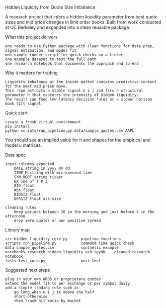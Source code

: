 Hidden Liquidity from Quote Size Imbalance

A research project that infers a hidden liquidity parameter from best quote sizes and mid price changes in limit order books. Built from work conducted at UC Berkeley and expanded into a clean reusable package.


What this project delivers

    one ready to use Python package with clean functions for data prep, signal estimation, and model fit
    one simple runner script for quick checks on a ticker
    one example dataset to test the full path
    one research notebook that documents the approach end to end


Why it matters for trading

    Liquidity imbalance at the inside market contains predictive content for the next mid price move.
    This repo extracts a stable signal u i j and fits a structural parameter h that captures the intensity of hidden liquidity.
    The result can feed low latency decision rules or a slower horizon book tilt signal.


Quick start

    create a fresh virtual environment
    pip install .
    python scripts/run_pipeline.py data/sample_quotes.csv AAPL

You should see an implied value for h and shapes for the empirical and model u matrices.


Data spec

    input columns expected
        DATE string in yyyy mm dd
        TIME_M string with microsecond time
        SYM_ROOT string ticker
        EX one of T P Z
        BID float
        ASK float
        BIDSIZ float
        OFRSIZ float ask size

    cleaning rules
        keep periods between 10 in the morning and just before 4 in the afternoon
        drop zero quotes or non positive spread


Library map

    src hidden_liquidity core.py      pipeline functions
    scripts run_pipeline.py           command line quick check
    data sample_quotes.csv            synthetic example
    notebooks research_hidden_liquidity_ucb.ipynb    cleaned research notebook
    tests test_core.py                unit test


Suggested next steps

    plug in your own WRDS or proprietary quotes
    extend the model fit to per exchange or per symbol daily
    add a simple trading rule such as
        go long when u i j is above one half
        short otherwise
        then track hit ratio by bucket
